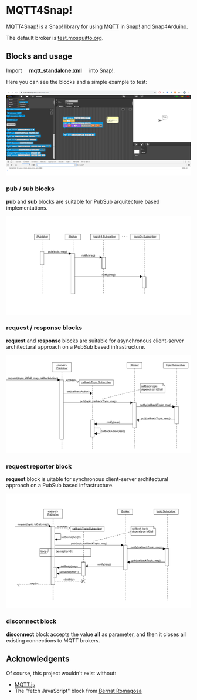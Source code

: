 # MQTT4Snap!

MQTT4Snap! is a Snap! library for using [MQTT](https://en.wikipedia.org/wiki/MQTT) in Snap! and Snap4Arduino.

The default broker is  [test.mosquitto.org](https://test.mosquitto.org).

## Blocks and usage

Import &nbsp;&nbsp;&nbsp;   **[mqtt_standalone.xml](https://raw.githubusercontent.com/pixavier/mqtt4snap/master/mqtt-standalone.xml)**  &nbsp;&nbsp;&nbsp;  into Snap!.

Here you can see the blocks and a simple example to test:

![Minimal example](img/mqtt4snap.png)


### pub / sub blocks

**pub** and **sub** blocks are suitable for PubSub arquitecture based implementations.

![pub sub blocks](img/PubSub.png)

### request / response blocks

**request** and **response** blocks are suitable for asynchronous client-server architectural approach on a PubSub based infrastructure.

![request response blocks](img/PubSub_client-server_async.png)

### request reporter block

**request** block is uitable for synchronous client-server architectural approach on a PubSub based infrastructure.

![request reporter block](img/PubSub_client-server_sync.png)

### disconnect block

**disconnect** block accepts the value **all** as parameter, and then it closes all existing connections to MQTT brokers.


## Acknowledgents

Of course, this project wouldn't exist without:

- [MQTT.js](https://github.com/mqttjs/MQTT.js)
- The "fetch JavaScript" block from [Bernat Romagosa](https://github.com/bromagosa)

